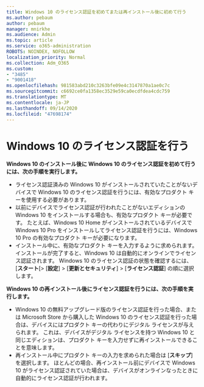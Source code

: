```yaml
---
title: Windows 10 のライセンス認証を初めてまたは再インストール後に初めて行う
ms.author: pebaum
author: pebaum
manager: mnirkhe
ms.audience: Admin
ms.topic: article
ms.service: o365-administration
ROBOTS: NOINDEX, NOFOLLOW
localization_priority: Normal
ms.collection: Adm_O365
ms.custom:
- "3485"
- "9001418"
ms.openlocfilehash: 981583abd210c3263bfe09e4c3147870a1ae0c7c
ms.sourcegitcommit: c6692ce0fa1358ec3529e59ca0ecdfdea4cdc759
ms.translationtype: MT
ms.contentlocale: ja-JP
ms.lasthandoff: 09/14/2020
ms.locfileid: "47698174"
---
```

# <a name="activate-windows-10"></a>Windows 10 のライセンス認証を行う

**Windows 10 のインストール後に Windows 10 のライセンス認証を初めて行うには、次の手順を実行します。**

- ライセンス認証済みの Windows 10 がインストールされていたことがないデバイスで Windows 10 のライセンス認証を行うには、有効なプロダクト キーを使用する必要があります。
- 以前にデバイスでライセンス認証が行われたことがないエディションの Windows 10 をインストールする場合も、有効なプロダクト キーが必要です。 たとえば、Windows 10 Home がインストールされているデバイスで Windows 10 Pro をインストールしてライセンス認証を行うには、Windows 10 Pro の有効なプロダクト キーが必要になります。
- インストール中に、有効なプロダクト キーを入力するように求められます。 インストールが完了すると、Windows 10 は自動的にオンラインでライセンス認証されます。 Windows 10 のライセンス認証の状態を確認するには、[**スタート**[> [**設定**] > [**更新とセキュリティ**]  > [**ライセンス認証**] の順に選択します。

**Windows 10 の再インストール後にライセンス認証を行うには、次の手順を実行します。**

- Windows 10 の無料アップグレード版のライセンス認証を行った場合、または Microsoft Store から購入した Windows 10 のライセンス認証を行った場合は、デバイスにはプロダクト キーの代わりにデジタル ライセンスが与えられます。 これは、デバイスがデジタル ライセンスを持つ Windows 10 と同じエディションは、プロダクト キーを入力せずに再インストールできることを意味します。
- 再インストール中にプロダクト キーの入力を求められた場合は [**スキップ**] を選択します。 ほとんどの場合、再インストール前にデバイスで Windows 10 がライセンス認証されていた場合は、デバイスがオンラインなったときに自動的にライセンス認証が行われます。
